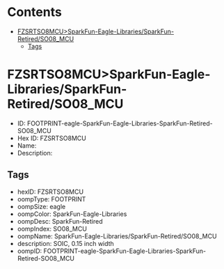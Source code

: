 



Contents
========

* [FZSRTSO8MCU>SparkFun-Eagle-Libraries/SparkFun-Retired/SO08_MCU](#fzsrtso8mcusparkfun-eagle-librariessparkfun-retiredso08_mcu)
	* [Tags](#tags)

# FZSRTSO8MCU>SparkFun-Eagle-Libraries/SparkFun-Retired/SO08_MCU

- ID: FOOTPRINT-eagle-SparkFun-Eagle-Libraries-SparkFun-Retired-SO08_MCU
- Hex ID: FZSRTSO8MCU
- Name: 
- Description: 

## Tags

- hexID: FZSRTSO8MCU
- oompType: FOOTPRINT
- oompSize: eagle
- oompColor: SparkFun-Eagle-Libraries
- oompDesc: SparkFun-Retired
- oompIndex: SO08_MCU
- oompName: SparkFun-Eagle-Libraries/SparkFun-Retired/SO08_MCU
- description: SOIC, 0.15 inch width
- oompID: FOOTPRINT-eagle-SparkFun-Eagle-Libraries-SparkFun-Retired-SO08_MCU
